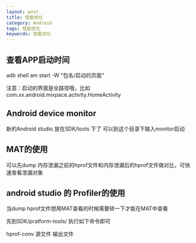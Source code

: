 ```yaml
---
layout: post
title: 性能优化
category: Android
tags: 性能优化
keywords: 性能优化
---
```



## 查看APP启动时间
 
adb shell am start -W "包名/启动的页面"

注意：启动的界面是全路径哦，比如com.xx.android.mixpace.activity.HomeActivity

## Android device monitor 

新的Android studio 放在SDK/tools 下了  可以到这个目录下输入monitor启动


## MAT的使用

可以先dump 内存泄漏之前的hprof文件和内存泄漏后的hprof文件做对比，可快速查看泄漏对象


## android studio 的 Profiler的使用

当dump hprof文件想用MAT查看的时候需要转一下才能在MAT中查看

先到SDK/pratform-tools/ 执行如下命令即可

hprof-conv 源文件 输出文件














